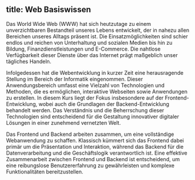 title: Web Basiswissen
---
Das World Wide Web (WWW) hat sich heutzutage zu einem unverzichtbaren Bestandteil unseres Lebens entwickelt, der in nahezu allen Bereichen unseres Alltags präsent ist. Die Einsatzmöglichkeiten sind schier endlos und reichen von Unterhaltung und sozialen Medien bis hin zu Bildung, Finanzdienstleistungen und E-Commerce. Die nahtlose Verfügbarkeit dieser Dienste über das Internet prägt maßgeblich unser tägliches Handeln.

Infolgedessen hat die Webentwicklung in kurzer Zeit eine herausragende Stellung im Bereich der Informatik eingenommen. Dieser Anwendungsbereich umfasst eine Vielzahl von Technologien und Methoden, die es ermöglichen, interaktive Webseiten sowie Anwendungen zu erstellen. In diesem Kurs liegt der Fokus insbesondere auf der Frontend-Entwicklung, wobei auch die Grundlagen der Backend-Entwicklung behandelt werden. Das Verständnis und die Beherrschung dieser Technologien sind entscheidend für die Gestaltung innovativer digitaler Lösungen in einer zunehmend vernetzten Welt.

Das Frontend und Backend arbeiten zusammen, um eine vollständige Webanwendung zu schaffen. Klassisch kümmert sich das Frontend dabei primär um die Präsentation und Interaktion, während das Backend für die Datenverarbeitung und die Geschäftslogik verantwortlich ist. Eine effektive Zusammenarbeit zwischen Frontend und Backend ist entscheidend, um eine reibungslose Benutzererfahrung zu gewährleisten und komplexe Funktionalitäten bereitzustellen.
